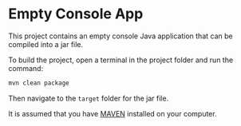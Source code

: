 # Empty Console App

This project contains an empty console Java application that can be compiled into a jar file.

To build the project, open a terminal in the project folder and run the command:

```bash
mvn clean package
```

Then navigate to the `target` folder for the jar file.

It is assumed that you have [MAVEN](https://maven.apache.org/) installed on your computer.
